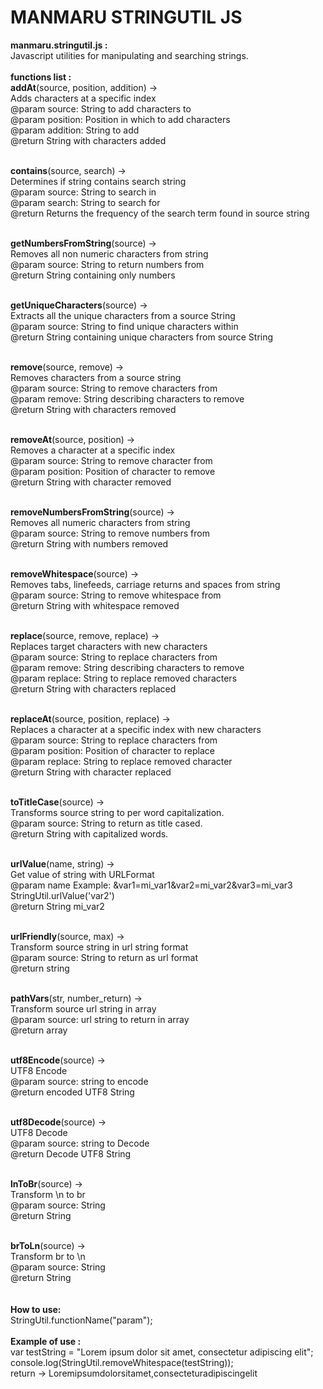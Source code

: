 MANMARU STRINGUTIL JS
===============

<b>manmaru.stringutil.js :</b><br>
Javascript utilities for manipulating and searching strings.<br><br>
<b>functions list :</b><br>
<b>addAt</b>(source, position, addition) -><br>
Adds characters at a specific index<br>
@param source: String to add characters to<br>
@param position: Position in which to add characters<br>
@param addition: String to add<br>
@return String with characters added<br><br>
        
<b>contains</b>(source, search) -><br>
Determines if string contains search string<br>
@param source: String to search in<br>
@param search: String to search for<br>
@return Returns the frequency of the search term found in source string<br><br>
        
<b>getNumbersFromString</b>(source) -><br>
Removes all non numeric characters from string<br>
@param source: String to return numbers from<br>
@return String containing only numbers<br><br>
        
<b>getUniqueCharacters</b>(source) -><br>
Extracts all the unique characters from a source String<br>
@param source: String to find unique characters within<br>
@return String containing unique characters from source String<br><br>
        
<b>remove</b>(source, remove) -><br> 
Removes characters from a source string<br> 
@param source: String to remove characters from<br> 
@param remove: String describing characters to remove<br> 
@return String with characters removed<br> <br> 
        
<b>removeAt</b>(source, position) -><br> 
Removes a character at a specific index<br>
@param source: String to remove character from<br>
@param position: Position of character to remove<br>
@return String with character removed<br><br>

<b>removeNumbersFromString</b>(source) -><br>
Removes all numeric characters from string<br>
@param source: String to remove numbers from<br>
@return String with numbers removed<br><br>
        
<b>removeWhitespace</b>(source) -><br>
Removes tabs, linefeeds, carriage returns and spaces from string<br>
@param source: String to remove whitespace from<br>
@return String with whitespace removed<br><br>

<b>replace</b>(source, remove, replace) -><br>
Replaces target characters with new characters<br>
@param source: String to replace characters from<br>
@param remove: String describing characters to remove<br>
@param replace: String to replace removed characters<br>
@return String with characters replaced<br><br>
        
<b>replaceAt</b>(source, position, replace) -><br>
Replaces a character at a specific index with new characters<br>
@param source: String to replace characters from<br>
@param position: Position of character to replace<br>
@param replace: String to replace removed character<br>
@return String with character replaced<br><br>

<b>toTitleCase</b>(source) -><br>
Transforms source string to per word capitalization.<br>
@param source: String to return as title cased.<br>
@return String with capitalized words.<br><br>

<b>urlValue</b>(name, string) -><br>
Get value of string with URLFormat <br>
@param name Example: &var1=mi_var1&var2=mi_var2&var3=mi_var3<br>
StringUtil.urlValue('var2')<br>
@return String mi_var2<br><br>
        
<b>urlFriendly</b>(source, max) -> <br>
Transform source string in url string format<br>
@param source: String to return as url format<br>
@return string<br><br>
        
<b>pathVars</b>(str, number_return) -><br>
Transform source url string in array<br>
@param source: url string to return in array<br>
@return array<br><br>

<b>utf8Encode</b>(source) -><br>
UTF8 Encode<br>
@param source: string to encode<br>
@return encoded UTF8 String<br><br>

<b>utf8Decode</b>(source) -><br>
UTF8 Decode<br>
@param source: string to Decode<br>
@return Decode UTF8 String<br><br>
        
<b>lnToBr</b>(source) -><br>
Transform \n to br<br>
@param source: String<br>
@return String<br><br>
    
<b>brToLn</b>(source) -><br>
Transform br to \n<br>
@param source: String<br>
@return String<br><br><br>
<b>How to use:</b><br>
StringUtil.functionName("param");<br>
<br>
<b>Example of use :</b><br>
var testString = "Lorem ipsum dolor sit amet, consectetur adipiscing elit";<br>
console.log(StringUtil.removeWhitespace(testString));<br>
return -> Loremipsumdolorsitamet,consecteturadipiscingelit

